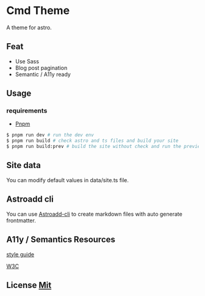 # Cmd Theme

A theme for astro.

## Feat

-   Use Sass
-   Blog post pagination
-   Semantic / A11y ready

## Usage

### requirements

-   [Pnpm](https://pnpm.io/https://pnpm.io/)

```bash
$ pnpm run dev # run the dev env
$ pnpm run build # check astro and ts files and build your site
$ pnpm run build:prev # build the site without check and run the preview command
```

## Site data

You can modify default values in data/site.ts file.

## Astroadd cli

You can use [Astroadd-cli](https://github.com/onadrog/astroadd-cli) to create markdown files with auto generate frontmatter.

## A11y / Semantics Resources

[style guide](https://a11y-style-guide.com/style-guide/)

[W3C](https://www.w3.org/WAI/tutorials/)

## License [Mit](LICENSE)
